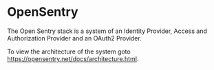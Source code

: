# OpenSentry

The Open Sentry stack is a system of an Identity Provider, Access and Authorization Provider and an OAuth2 Provider.

To view the architecture of the system goto https://opensentry.net/docs/architecture.html.
